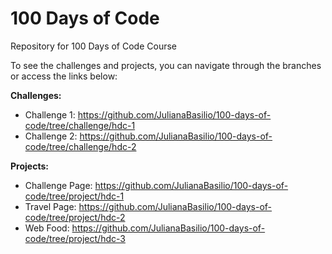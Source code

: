 # 100 Days of Code
Repository for 100 Days of Code Course

To see the challenges and projects, you can navigate through the branches or access the links below:

**Challenges:**
- Challenge 1: https://github.com/JulianaBasilio/100-days-of-code/tree/challenge/hdc-1
- Challenge 2: https://github.com/JulianaBasilio/100-days-of-code/tree/challenge/hdc-2

**Projects:**
- Challenge Page: https://github.com/JulianaBasilio/100-days-of-code/tree/project/hdc-1
- Travel Page: https://github.com/JulianaBasilio/100-days-of-code/tree/project/hdc-2
- Web Food: https://github.com/JulianaBasilio/100-days-of-code/tree/project/hdc-3

